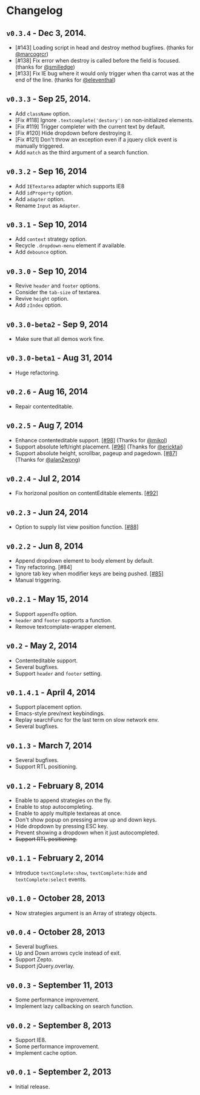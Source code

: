 # Changelog

## `v0.3.4` - Dec 3, 2014.

- [#143] Loading script in head and destroy method bugfixes. (thanks for [@marcogrcr](https://github.com/marcogrcr))
- [#138] Fix error when destroy is called before the field is focused. (thanks for [@smilledge](https://github.com/smilledge))
- [#133] Fix IE bug where it would only trigger when tha carrot was at the end of the line. (thanks for [@eleventhal](https://github.com/eleventhal))

## `v0.3.3` - Sep 25, 2014.

- Add `className` option.
- [Fix #118] Ignore `.textcomplete('destory')` on non-initialized elements.
- [Fix #119] Trigger completer with the current text by default.
- [Fix #120] Hide dropdown before destroying it.
- [Fix #121] Don't throw an exception even if a jquery click event is manually triggered.
- Add `match` as the third argument of a search function.

## `v0.3.2` - Sep 16, 2014

- Add `IETextarea` adapter which supports IE8
- Add `idProperty` option.
- Add `adapter` option.
- Rename `Input` as `Adapter`.

## `v0.3.1` - Sep 10, 2014

- Add `context` strategy option.
- Recycle `.dropdown-menu` element if available.
- Add `debounce` option.

## `v0.3.0` - Sep 10, 2014

- Revive `header` and `footer` options.
- Consider the `tab-size` of textarea.
- Revive `height` option.
- Add `zIndex` option.

## `v0.3.0-beta2` - Sep 9, 2014

- Make sure that all demos work fine.

## `v0.3.0-beta1` - Aug 31, 2014

- Huge refactoring.

## `v0.2.6` - Aug 16, 2014

- Repair contenteditable.

## `v0.2.5` - Aug 7, 2014

- Enhance contenteditable support. [[#98]](https://github.com/yuku-t/jquery-textcomplete/pull/98) (Thanks for [@mikol](https://github.com/mikol))
- Support absolute left/right placement. [[#96]](https://github.com/yuku-t/jquery-textcomplete/pull/96) (Thanks for [@ericktai](https://github.com/ericktai))
- Support absolute height, scrollbar, pageup and pagedown. [[#87]](https://github.com/yuku-t/jquery-textcomplete/pull/87) (Thanks for [@alan2wong](https://github.com/alan2wong))

## `v0.2.4` - Jul 2, 2014

- Fix horizonal position on contentEditable elements. [[#92]](https://github.com/yuku-t/jquery-textcomplete/pull/92)

## `v0.2.3` - Jun 24, 2014

- Option to supply list view position function. [[#88]](https://github.com/yuku-t/jquery-textcomplete/pull/88)

## `v0.2.2` - Jun 8, 2014 

- Append dropdown element to body element by default.
- Tiny refactoring. [#84]
- Ignore tab key when modifier keys are being pushed. [[#85]](https://github.com/yuku-t/jquery-textcomplete/pull/85)
- Manual triggering.

## `v0.2.1` - May 15, 2014

- Support `appendTo` option.
- `header` and `footer` supports a function.
- Remove textcomplate-wrapper element.

## `v0.2` - May 2, 2014

- Contenteditable support.
- Several bugfixes.
- Support `header` and `footer` setting.

## `v0.1.4.1` - April 4, 2014

- Support placement option.
- Emacs-style prev/next keybindings.
- Replay searchFunc for the last term on slow network env.
- Several bugfixes.

## `v0.1.3` - March 7, 2014

- Several bugfixes.
- Support RTL positioning.

## `v0.1.2` - February 8, 2014

- Enable to append strategies on the fly.
- Enable to stop autocompleting.
- Enable to apply multiple textareas at once.
- Don't show popup on pressing arrow up and down keys.
- Hide dropdown by pressing ESC key.
- Prevent showing a dropdown when it just autocompleted.
- ~~Support RTL positioning.~~

## `v0.1.1` - February 2, 2014

- Introduce `textComplete:show`, `textComplete:hide` and `textComplete:select` events.

## `v0.1.0` - October 28, 2013

- Now strategies argument is an Array of strategy objects.

## `v0.0.4` - October 28, 2013

- Several bugfixes.
- Up and Down arrows cycle instead of exit.
- Support Zepto.
- Support jQuery.overlay.

## `v0.0.3` - September 11, 2013

- Some performance improvement.
- Implement lazy callbacking on search function.

## `v0.0.2` - September 8, 2013

- Support IE8.
- Some performance improvement.
- Implement cache option.

## `v0.0.1` - September 2, 2013

- Initial release.
